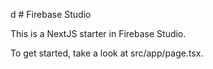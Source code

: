 d # Firebase Studio

This is a NextJS starter in Firebase Studio.

To get started, take a look at src/app/page.tsx.
